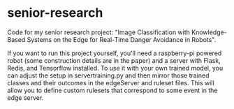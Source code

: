# senior-research
Code for my senior research project: "Image Classification with Knowledge-Based Systems on the Edge for Real-Time Danger Avoidance in Robots".

If you want to run this project yourself, you'll need a raspberry-pi powered robot (some construction details are in the paper) and a server with Flask, Redis, and Tensorflow installed. To use it with your own trained model, you can adjust the setup in servertraining.py and then mirror those trained classes and their outcomes in the edgeServer and ruleset files. This will allow you to define custom rulesets that correspond to some event in the edge server. 
